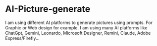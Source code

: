 # AI-Picture-generate
I am using different AI platforms to generate pictures using prompts. For Graphic or Web design for example. I am using many AI platforms like ChatGpt, Gemini, Leonardo, Microsoft Designer, Remini, Claude, Adobe Express/Firefly...
